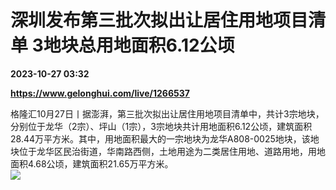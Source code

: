 # 深圳发布第三批次拟出让居住用地项目清单 3地块总用地面积6.12公顷

**2023-10-27 03:32**

**https://www.gelonghui.com/live/1266537**

格隆汇10月27日丨据澎湃，第三批次拟出让居住用地项目清单中，共计3宗地块，分别位于龙华（2宗）、坪山（1宗），3宗地块共计用地面积6.12公顷，建筑面积28.44万平方米。其中，用地面积最大的一宗地块为龙华A808-0025地块，该地块位于龙华区民治街道，华南路西侧，土地用途为二类居住用地、道路用地，用地面积4.68公顷，建筑面积21.65万平方米。  
![](https://img5.gelonghui.com/live/52158-944d0caa-f202-4857-928b-d86c74ff7d14.png)